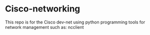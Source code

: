 # Cisco-networking
This repo is for the Cisco dev-net using python programming tools for network management such as: ncclient
